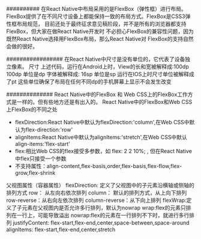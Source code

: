 ##########
在React Native中布局采用的是FlexBox（弹性框）进行布局。
FlexBox提供了在不同尺寸设备上都能保持一致的布局方式。FlexBox是CSS3弹性框布局规范，
目前还处于最终征求意见稿阶段，并不是所有的浏览器都支持FlexBox，但大家在做React Native开发时
不必担心FlexBox的兼容性问题，因为既然React Native选择用FlexBox布局，那么React Native对
FlexBox的支持自然会做的很好。

#################
在React Native中尺寸是没有单位的，它代表了设备独立像素。
<View style={{width:100,height:100}}>
    <Text style={{fontSize:16}}>尺寸</Text>
</View>
上述代码，运行在Android上时，View的长和宽被解释成:100dp 100dp 单位是dp
字体被解释成: 16sp 单位是sp
运行在IOS上时尺寸单位被解释成了pt
这些单位确保了布局在任何不同dp的手机屏幕上显示不会发生改变

##############
React Native中的FlexBox 和 Web CSS上的FlexBox工作方式是一样的。但有些地方还是有出入的。
React Native中的FlexBox和Web CSS上FlexBox的不同之处
* flexDirection:React Native中默认为flexDirection:'column',在Web CSS中默认为flex-direction:'row'
* alignItems:React Native中默认为alignItems:'stretch',在Web CSS中默认align-items:'flex-start'
* flex:相比Web CSS的flex接受多参数，如 flex: 2 2 10%; , 但在React Native中flex只接受一个参数
* 不支持属性：align-content,flex-basis,order,flex-basis,flex-flow,flex-grow,flex-shrink

父视图属性（容器属性）
flexDirection: 定义了父视图中的子元素沿横轴或侧轴的排列方式
    row： 从左向右依次排列
    column： 默认的排列方式，从上向下排列
    row-reverse：从右向左依次排列
    column-reverse：从下向上排列
flexWrap:定义了子元素在父视图内是否允许多行排列，默认为nowrap
    wrap:flex的元素只排列在一行上，可能导致溢出
    nowrap:flex的元素在一行排列不下时，就进行多行排列
justifyContent: flex-start,flex-end,center,space-between,space-around
alignItems: flex-start,flex-end,center,stretch
